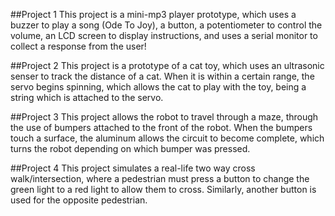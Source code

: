 ##Project 1 
This project is a mini-mp3 player prototype, 
which uses a buzzer to play a song (Ode To Joy), 
a button, a potentiometer to control the volume, 
an LCD screen to display instructions, and uses a 
serial monitor to collect a response from the user! 

##Project 2
This project is a prototype of a cat toy, 
which uses an ultrasonic senser to track the distance of a cat. 
When it is within a certain range, the servo begins spinning, which 
allows the cat to play with the toy, being a string which is attached to the servo. 

##Project 3
This project allows the robot to travel through a maze, 
through the use of bumpers attached to the front of the robot. When the 
bumpers touch a surface, the aluminum allows the circuit to become complete, 
which turns the robot depending on which bumper was pressed. 

##Project 4
This project simulates a real-life two way cross walk/intersection, 
where a pedestrian must press a button to change the green light to a red light 
to allow them to cross. Similarly, another button is used for the opposite pedestrian. 
